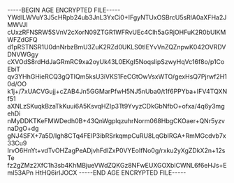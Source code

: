 -----BEGIN AGE ENCRYPTED FILE-----
YWdlLWVuY3J5cHRpb24ub3JnL3YxCi0+IFgyNTUxOSBrcU5sRlA0aXFHa2JMWVJI
cUxzRFNSRW5SVnV2cXorN09ZTGR1WFRvUEc4Clh5aGRjOHFuK2R0bUlKMWFZdGFQ
d1pRSTNSR1U0dnNrbzBmU3ZuK2RZd0UKLS0tIEYvVnZQZnpwK042OVRDVDNVWGgy
cXVOdS8rdHdJaGRmRC9xa2oyUk43L0EKgI5NoqslipSzwyHqVc16f8o/p1CoEbiT
qv3YHhGHieRCQ3gQTIQm5ksU3iVKS1FeCGtOwVsxWTO/gexHsQ7Pjrwf2H10d/OO
k1j+/7xUACVGujj+cZAB4Jn5GGMarPfwH5NJ5nUba0/t1f6PPYba+IFV4TQXNf51
aXNLzSKuqkBzaTkKuui6A5KsvqHZIp3Tt9YvyzCDkGbNfbO+ofxa/4q6y3mgehDi
nMyDDKTKeFMWDedh0B+43QnWgplqzuhrNorm068HbgCKOaer+QNr5yzvnaDgO+dg
gNJ4SFX+7a5D/Igh8CTq4FElP3ibRSrkqmpCuRU8LqGbIRGA+RmMGcdvb7x33Cu9
IrvO6HnYt+vdTvOHZagPeADjvhFdlZxP0VYEoIfNo0g/rxku2yXgZDkX2n+12sTe
fz2gZMz2XfC1h3sb4KhMBjueVWdZQKGz8NFwEUXGOXbICWNL6f6eHJs+EmI53APn
HtHQ6irIJOCX
-----END AGE ENCRYPTED FILE-----
